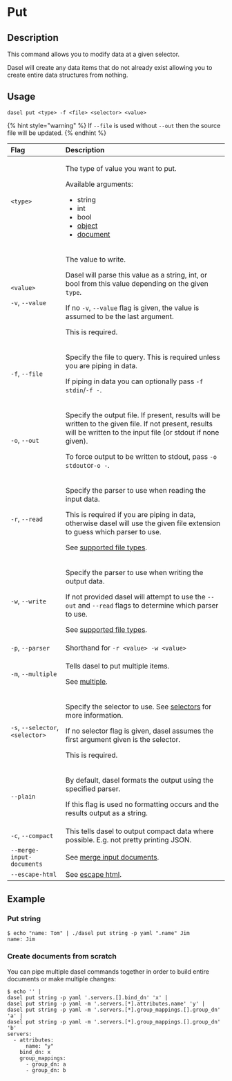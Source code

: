 # Put

## Description

This command allows you to modify data at a given selector.

Dasel will create any data items that do not already exist allowing you to create entire data structures from nothing.

## Usage

```shell
dasel put <type> -f <file> <selector> <value>
```

{% hint style="warning" %}
If `--file` is used without `--out` then the source file will be updated.
{% endhint %}

<table>
  <thead>
    <tr>
      <th style="text-align:left">Flag</th>
      <th style="text-align:left">Description</th>
    </tr>
  </thead>
  <tbody>
    <tr>
      <td style="text-align:left"><code>&lt;type&gt;</code>
      </td>
      <td style="text-align:left">
        <p>The type of value you want to put.</p>
        <p>Available arguments:</p>
        <ul>
          <li>string</li>
          <li>int</li>
          <li>bool</li>
          <li><a href="put-object.md">object</a>
          </li>
          <li><a href="put-document.md">document</a>
          </li>
        </ul>
      </td>
    </tr>
    <tr>
      <td style="text-align:left">
        <p><code>&lt;value&gt;</code>
        </p>
        <p><code>-v</code>, <code>--value</code>
        </p>
      </td>
      <td style="text-align:left">
        <p>The value to write.</p>
        <p>Dasel will parse this value as a string, int, or bool from this value
          depending on the given <code>type</code>.</p>
        <p>If no <code>-v</code>, <code>--value</code> flag is given, the value is assumed
          to be the last argument.</p>
        <p>This is required.</p>
      </td>
    </tr>
    <tr>
      <td style="text-align:left"><code>-f</code>, <code>--file</code>
      </td>
      <td style="text-align:left">
        <p>Specify the file to query. This is required unless you are piping in data.</p>
        <p>If piping in data you can optionally pass <code>-f stdin</code>/<code>-f -</code>.</p>
      </td>
    </tr>
    <tr>
      <td style="text-align:left"><code>-o</code>, <code>--out</code>
      </td>
      <td style="text-align:left">
        <p>Specify the output file. If present, results will be written to the given
          file. If not present, results will be written to the input file (or stdout
          if none given).</p>
        <p>To force output to be written to stdout, pass <code>-o stdout</code>or<code>-o -</code>.</p>
      </td>
    </tr>
    <tr>
      <td style="text-align:left"><code>-r</code>, <code>--read</code>
      </td>
      <td style="text-align:left">
        <p>Specify the parser to use when reading the input data.</p>
        <p>This is required if you are piping in data, otherwise dasel will use the
          given file extension to guess which parser to use.</p>
        <p>See <a href="supported-file-types.md">supported file types</a>.</p>
      </td>
    </tr>
    <tr>
      <td style="text-align:left"><code>-w</code>, <code>--write</code>
      </td>
      <td style="text-align:left">
        <p>Specify the parser to use when writing the output data.</p>
        <p>If not provided dasel will attempt to use the <code>--out</code> and <code>--read</code> flags
          to determine which parser to use.</p>
        <p>See <a href="supported-file-types.md">supported file types</a>.</p>
      </td>
    </tr>
    <tr>
      <td style="text-align:left"><code>-p</code>, <code>--parser</code>
      </td>
      <td style="text-align:left">Shorthand for <code>-r &lt;value&gt; -w &lt;value&gt;</code>
      </td>
    </tr>
    <tr>
      <td style="text-align:left"><code>-m</code>, <code>--multiple</code>
      </td>
      <td style="text-align:left">
        <p>Tells dasel to put multiple items.</p>
        <p>See <a href="flags/multiple.md">multiple</a>.</p>
      </td>
    </tr>
    <tr>
      <td style="text-align:left"><code>-s</code>, <code>--selector</code>, <code>&lt;selector&gt;</code>
      </td>
      <td style="text-align:left">
        <p>Specify the selector to use. See <a href="../selectors/introduction.md">selectors</a> for
          more information.</p>
        <p>If no selector flag is given, dasel assumes the first argument given is
          the selector.</p>
        <p>This is required.</p>
      </td>
    </tr>
    <tr>
      <td style="text-align:left"><code>--plain</code>
      </td>
      <td style="text-align:left">
        <p>By default, dasel formats the output using the specified parser.</p>
        <p>If this flag is used no formatting occurs and the results output as a
          string.</p>
      </td>
    </tr>
    <tr>
      <td style="text-align:left"><code>-c</code>, <code>--compact</code>
      </td>
      <td style="text-align:left">This tells dasel to output compact data where possible. E.g. not pretty
        printing JSON.</td>
    </tr>
    <tr>
      <td style="text-align:left"><code>--merge-input-documents</code>
      </td>
      <td style="text-align:left">See <a href="flags/merge-input-documents.md">merge input documents</a>.</td>
    </tr>
    <tr>
      <td style="text-align:left"><code>--escape-html</code>
      </td>
      <td style="text-align:left">See <a href="flags/escape-html.md">escape html</a>.</td>
    </tr>
  </tbody>
</table>

## Example

### Put string

```shell
$ echo "name: Tom" | ./dasel put string -p yaml ".name" Jim
name: Jim
```

### Create documents from scratch

You can pipe multiple dasel commands together in order to build entire documents or make multiple changes:

```shell
$ echo '' |
dasel put string -p yaml '.servers.[].bind_dn' 'x' |
dasel put string -p yaml -m '.servers.[*].attributes.name' 'y' |
dasel put string -p yaml -m '.servers.[*].group_mappings.[].group_dn' 'a' |
dasel put string -p yaml -m '.servers.[*].group_mappings.[].group_dn' 'b'
servers:
  - attributes:
      name: "y"
    bind_dn: x
    group_mappings:
      - group_dn: a
      - group_dn: b
```
